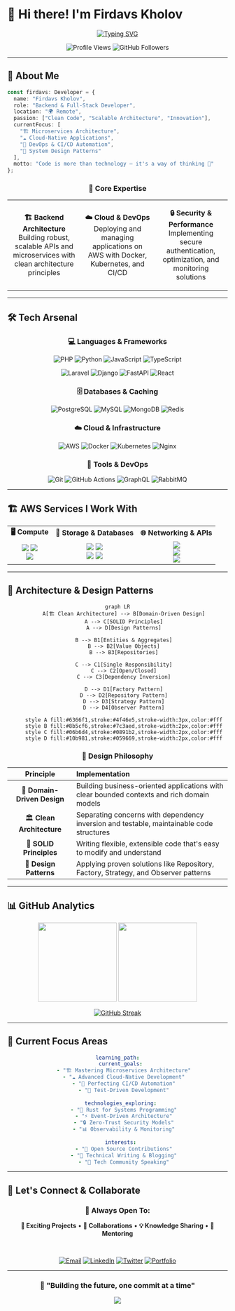 # 👋 Hi there! I'm **Firdavs Kholov**

<div align="center">
  
[![Typing SVG](https://readme-typing-svg.herokuapp.com?font=JetBrains+Mono&weight=600&size=28&duration=3000&pause=1000&color=6366F1&center=true&vCenter=true&multiline=true&width=800&height=100&lines=Backend+%26+Full-Stack+Developer;Building+Scalable+%26+Secure+Applications;Always+Learning+%26+Growing)](https://git.io/typing-svg)

</div>

<div align="center">
  <img src="https://komarev.com/ghpvc/?username=firdavskholov&color=6366f1&style=for-the-badge&label=Profile+Views" alt="Profile Views" />
  <img src="https://img.shields.io/github/followers/firdavskholov?color=6366f1&style=for-the-badge&logo=github&label=Followers" alt="GitHub Followers" />
</div>

---

## 🚀 **About Me**

```typescript
const firdavs: Developer = {
  name: "Firdavs Kholov",
  role: "Backend & Full-Stack Developer",
  location: "🌍 Remote",
  passion: ["Clean Code", "Scalable Architecture", "Innovation"],
  currentFocus: [
    "🏗️ Microservices Architecture",
    "☁️ Cloud-Native Applications", 
    "🔄 DevOps & CI/CD Automation",
    "🧠 System Design Patterns"
  ],
  motto: "Code is more than technology — it's a way of thinking 💭"
};
```

<div align="center">

### 🎯 **Core Expertise**

</div>

<table align="center">
<tr>
<td align="center" width="33%">

**🏗️ Backend Architecture**
<br>
Building robust, scalable APIs and microservices with clean architecture principles

</td>
<td align="center" width="33%">

**☁️ Cloud & DevOps**
<br>
Deploying and managing applications on AWS with Docker, Kubernetes, and CI/CD

</td>
<td align="center" width="33%">

**🔒 Security & Performance**
<br>
Implementing secure authentication, optimization, and monitoring solutions

</td>
</tr>
</table>

---

## 🛠️ **Tech Arsenal**

<div align="center">

### **💻 Languages & Frameworks**

![PHP](https://img.shields.io/badge/PHP-777BB4?style=for-the-badge&logo=php&logoColor=white)
![Python](https://img.shields.io/badge/Python-3776AB?style=for-the-badge&logo=python&logoColor=white)
![JavaScript](https://img.shields.io/badge/JavaScript-F7DF1E?style=for-the-badge&logo=javascript&logoColor=black)
![TypeScript](https://img.shields.io/badge/TypeScript-007ACC?style=for-the-badge&logo=typescript&logoColor=white)

![Laravel](https://img.shields.io/badge/Laravel-FF2D20?style=for-the-badge&logo=laravel&logoColor=white)
![Django](https://img.shields.io/badge/Django-092E20?style=for-the-badge&logo=django&logoColor=white)
![FastAPI](https://img.shields.io/badge/FastAPI-009688?style=for-the-badge&logo=fastapi&logoColor=white)
![React](https://img.shields.io/badge/React-20232A?style=for-the-badge&logo=react&logoColor=61DAFB)

### **🗄️ Databases & Caching**

![PostgreSQL](https://img.shields.io/badge/PostgreSQL-316192?style=for-the-badge&logo=postgresql&logoColor=white)
![MySQL](https://img.shields.io/badge/MySQL-4479A1?style=for-the-badge&logo=mysql&logoColor=white)
![MongoDB](https://img.shields.io/badge/MongoDB-4EA94B?style=for-the-badge&logo=mongodb&logoColor=white)
![Redis](https://img.shields.io/badge/Redis-DC382D?style=for-the-badge&logo=redis&logoColor=white)

### **☁️ Cloud & Infrastructure**

![AWS](https://img.shields.io/badge/AWS-232F3E?style=for-the-badge&logo=amazon-aws&logoColor=white)
![Docker](https://img.shields.io/badge/Docker-2496ED?style=for-the-badge&logo=docker&logoColor=white)
![Kubernetes](https://img.shields.io/badge/Kubernetes-326CE5?style=for-the-badge&logo=kubernetes&logoColor=white)
![Nginx](https://img.shields.io/badge/Nginx-009639?style=for-the-badge&logo=nginx&logoColor=white)

### **🔧 Tools & DevOps**

![Git](https://img.shields.io/badge/Git-F05032?style=for-the-badge&logo=git&logoColor=white)
![GitHub Actions](https://img.shields.io/badge/GitHub_Actions-2088FF?style=for-the-badge&logo=githubactions&logoColor=white)
![GraphQL](https://img.shields.io/badge/GraphQL-E10098?style=for-the-badge&logo=graphql&logoColor=white)
![RabbitMQ](https://img.shields.io/badge/RabbitMQ-FF6600?style=for-the-badge&logo=rabbitmq&logoColor=white)

</div>

---

## 🏗️ **AWS Services I Work With**

<div align="center">

<table>
<tr>
<td align="center"><strong>🖥️ Compute</strong></td>
<td align="center"><strong>💾 Storage & Databases</strong></td>
<td align="center"><strong>🌐 Networking & APIs</strong></td>
</tr>
<tr>
<td align="center">
  <img src="https://img.shields.io/badge/-EC2-FF9900?style=flat-square&logo=amazonec2&logoColor=white" />
  <img src="https://img.shields.io/badge/-Lambda-FF9900?style=flat-square&logo=awslambda&logoColor=white" />
  <br>
  <img src="https://img.shields.io/badge/-Elastic_Beanstalk-232F3E?style=flat-square&logo=amazon&logoColor=white" />
</td>
<td align="center">
  <img src="https://img.shields.io/badge/-S3-569A31?style=flat-square&logo=amazons3&logoColor=white" />
  <img src="https://img.shields.io/badge/-RDS-527FFF?style=flat-square&logo=amazonrds&logoColor=white" />
  <br>
  <img src="https://img.shields.io/badge/-DynamoDB-4053D6?style=flat-square&logo=amazondynamodb&logoColor=white" />
  <img src="https://img.shields.io/badge/-ECR-FF9900?style=flat-square&logo=docker&logoColor=white" />
</td>
<td align="center">
  <img src="https://img.shields.io/badge/-API_Gateway-FF4F00?style=flat-square&logo=amazonapigateway&logoColor=white" />
  <br>
  <img src="https://img.shields.io/badge/-CloudFormation-232F3E?style=flat-square&logo=amazonaws&logoColor=white" />
  <br>
  <img src="https://img.shields.io/badge/-CloudWatch-FF4F00?style=flat-square&logo=amazoncloudwatch&logoColor=white" />
</td>
</tr>
</table>

</div>

---

## 🧠 **Architecture & Design Patterns**

<div align="center">

```mermaid
graph LR
    A[🏗️ Clean Architecture] --> B[Domain-Driven Design]
    A --> C[SOLID Principles]
    A --> D[Design Patterns]
    
    B --> B1[Entities & Aggregates]
    B --> B2[Value Objects]
    B --> B3[Repositories]
    
    C --> C1[Single Responsibility]
    C --> C2[Open/Closed]
    C --> C3[Dependency Inversion]
    
    D --> D1[Factory Pattern]
    D --> D2[Repository Pattern]
    D --> D3[Strategy Pattern]
    D --> D4[Observer Pattern]
    
    style A fill:#6366f1,stroke:#4f46e5,stroke-width:3px,color:#fff
    style B fill:#8b5cf6,stroke:#7c3aed,stroke-width:2px,color:#fff
    style C fill:#06b6d4,stroke:#0891b2,stroke-width:2px,color:#fff
    style D fill:#10b981,stroke:#059669,stroke-width:2px,color:#fff
```

</div>

<div align="center">

### **🎯 Design Philosophy**

| **Principle** | **Implementation** |
|:-------------:|:-------------------|
| 🧩 **Domain-Driven Design** | Building business-oriented applications with clear bounded contexts and rich domain models |
| 🏛️ **Clean Architecture** | Separating concerns with dependency inversion and testable, maintainable code structures |
| 🔧 **SOLID Principles** | Writing flexible, extensible code that's easy to modify and understand |
| 🎨 **Design Patterns** | Applying proven solutions like Repository, Factory, Strategy, and Observer patterns |

</div>

---

## 📊 **GitHub Analytics**

<div align="center">

<img height="180em" src="https://github-readme-stats.vercel.app/api?username=firdavskholov&show_icons=true&theme=tokyonight&include_all_commits=true&count_private=true&border_radius=15&border_color=6366f1"/>
<img height="180em" src="https://github-readme-stats.vercel.app/api/top-langs/?username=firdavskholov&layout=compact&langs_count=8&theme=tokyonight&border_radius=15&border_color=6366f1"/>

</div>

<div align="center">

[![GitHub Streak](https://streak-stats.demolab.com?user=firdavskholov&theme=tokyonight&border_radius=15&border=6366f1&ring=6366f1&fire=f59e0b&currStreakLabel=6366f1)](https://git.io/streak-stats)

</div>

---

## 🎯 **Current Focus Areas**

<div align="center">

```yaml
learning_path:
  current_goals:
    - "🏗️ Mastering Microservices Architecture"
    - "☁️ Advanced Cloud-Native Development"
    - "🔄 Perfecting CI/CD Automation"
    - "🧪 Test-Driven Development"
  
  technologies_exploring:
    - "🦀 Rust for Systems Programming"
    - "⚡ Event-Driven Architecture"
    - "🔒 Zero-Trust Security Models"
    - "📊 Observability & Monitoring"
  
  interests:
    - "🌟 Open Source Contributions"
    - "📝 Technical Writing & Blogging"
    - "🎤 Tech Community Speaking"
```

</div>

---

## 🤝 **Let's Connect & Collaborate**

<div align="center">

### **💬 Always Open To:**
**🚀 Exciting Projects** • **🤝 Collaborations** • **💡 Knowledge Sharing** • **🌱 Mentoring**

<br>

[![Email](https://img.shields.io/badge/Email-D14836?style=for-the-badge&logo=gmail&logoColor=white)](mailto:your.email@example.com)
[![LinkedIn](https://img.shields.io/badge/LinkedIn-0077B5?style=for-the-badge&logo=linkedin&logoColor=white)](https://linkedin.com/in/firdavskholov)
[![Twitter](https://img.shields.io/badge/Twitter-1DA1F2?style=for-the-badge&logo=twitter&logoColor=white)](https://twitter.com/firdavskholov)
[![Portfolio](https://img.shields.io/badge/Portfolio-FF5722?style=for-the-badge&logo=google-chrome&logoColor=white)](https://firdavskholov.dev)

</div>

---

<div align="center">

### **🎨 "Building the future, one commit at a time"**

<img src="https://capsule-render.vercel.app/api?type=waving&color=gradient&customColorList=6&height=100&section=footer&text=Thanks%20for%20visiting!&fontSize=16&fontColor=fff&animation=twinkling"/>

</div>
